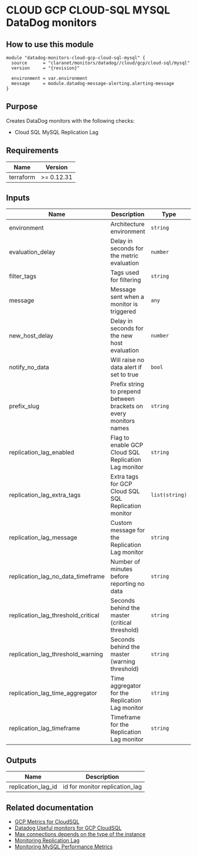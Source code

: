 # CLOUD GCP CLOUD-SQL MYSQL DataDog monitors

## How to use this module

```hcl
module "datadog-monitors-cloud-gcp-cloud-sql-mysql" {
  source      = "claranet/monitors/datadog//cloud/gcp/cloud-sql/mysql"
  version     = "{revision}"

  environment = var.environment
  message     = module.datadog-message-alerting.alerting-message
}

```

## Purpose

Creates DataDog monitors with the following checks:

- Cloud SQL MySQL Replication Lag

## Requirements

| Name | Version |
|------|---------|
| terraform | >= 0.12.31 |

## Inputs

| Name | Description | Type | Default | Required |
|------|-------------|------|---------|:--------:|
| environment | Architecture environment | `string` | n/a | yes |
| evaluation\_delay | Delay in seconds for the metric evaluation | `number` | `900` | no |
| filter\_tags | Tags used for filtering | `string` | `"*"` | no |
| message | Message sent when a monitor is triggered | `any` | n/a | yes |
| new\_host\_delay | Delay in seconds for the new host evaluation | `number` | `300` | no |
| notify\_no\_data | Will raise no data alert if set to true | `bool` | `true` | no |
| prefix\_slug | Prefix string to prepend between brackets on every monitors names | `string` | `""` | no |
| replication\_lag\_enabled | Flag to enable GCP Cloud SQL Replication Lag monitor | `string` | `"true"` | no |
| replication\_lag\_extra\_tags | Extra tags for GCP Cloud SQL SQL Replication monitor | `list(string)` | `[]` | no |
| replication\_lag\_message | Custom message for the Replication Lag monitor | `string` | `""` | no |
| replication\_lag\_no\_data\_timeframe | Number of minutes before reporting no data | `string` | `20` | no |
| replication\_lag\_threshold\_critical | Seconds behind the master (critical threshold) | `string` | `180` | no |
| replication\_lag\_threshold\_warning | Seconds behind the master (warning threshold) | `string` | `90` | no |
| replication\_lag\_time\_aggregator | Time aggregator for the Replication Lag monitor | `string` | `"min"` | no |
| replication\_lag\_timeframe | Timeframe for the Replication Lag monitor | `string` | `"last_10m"` | no |

## Outputs

| Name | Description |
|------|-------------|
| replication\_lag\_id | id for monitor replication\_lag |

## Related documentation

* [GCP Metrics for CloudSQL](https://cloud.google.com/monitoring/api/metrics_gcp#gcp-cloudsql)
* [Datadog Useful monitors for GCP CloudSQL](https://www.datadoghq.com/blog/monitor-google-cloud-sql/)
* [Max connections depends on the type of the instance](https://cloud.google.com/sql/docs/quotas#fixed-limits)
* [Monitoring Replication Lag](https://cloud.google.com/sql/docs/mysql/high-availability#replication-lag-monitor)
* [Monitoring MySQL Performance Metrics](https://www.datadoghq.com/blog/monitoring-mysql-performance-metrics)
